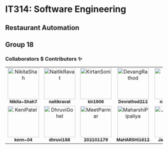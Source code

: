 # IT314: Software Engineering

## Restaurant Automation 
## Group 18

### Collaborators $ Contributors ✨

<!-- prettier-ignore-start -->

<table>
  <tbody>
    <tr>
      <td align="center" valign="top" width="14.28%"><a href="https://github.com/Nikita-Shah7"><img src="https://avatars.githubusercontent.com/u/99076601?s=400&v=4" width="100px;" alt="NikitaShah"/><br /><sub><b>Nikita-Shah7</b></sub></a><br /></td>                 
      <td align="center" valign="top" width="14.28%"><a href="https://github.com/naitikravat"><img src="https://avatars.githubusercontent.com/u/96782772?v=4" width="100px;" alt="NaitikRavat"/><br /><sub><b>naitikravat</b></sub></a><br /></td>
      <td align="center" valign="top" width="14.28%"><a href="https://github.com/kir1906"><img src="https://avatars.githubusercontent.com/u/137956777?v=4" width="100px;" alt="KirtanSoni"/><br /><sub><b>kir1906</b></sub></a><br /></td>            
      <td align="center" valign="top" width="14.28%"><a href="https://github.com/Devrathod212"><img src="https://avatars.githubusercontent.com/u/107494845?v=4" width="100px;" alt="DevangRathod"/><br /><sub><b>Devrathod212</b></sub></a><br /> </td>
      <td align="center" valign="top" width="14.28%"><a href="https://github.com/nisarg281"><img src="https://avatars.githubusercontent.com/u/124192085?v=4" width="100px;" alt="Nisarg Patel"/><br /><sub><b>nisarg281</b></sub></a><br /></td>
      <td align="center" valign="top" width="14.28%"><a href="https://github.com/Dhiraj-3114"><img src="https://avatars.githubusercontent.com/u/141039855?v=4" width="100px;" alt=""/><br /><sub><b>Dhiraj-3114</b></sub></a><br /></td>
    </tr>
    <tr>
      <td align="center" valign="top" width="14.28%"><a href="https://github.com/kenn-04"><img src="https://avatars.githubusercontent.com/u/141223940?v=4" width="100px;" alt="KeniPatel"/><br /><sub><b>kenn-04</b></sub></a><br /></td>
      <td align="center" valign="top" width="14.28%"><a href="https://github.com/dhruvi188"><img src="https://avatars.githubusercontent.com/u/97607646?v=4" width="100px;" alt="DhruviGohel"/><br /><sub><b>dhruvi188</b></sub></a><br /></td>
      <td align="center" valign="top" width="14.28%"><a href="https://github.com/202101179"><img src="https://avatars.githubusercontent.com/u/126152643?v=4" width="100px;" alt="MeetParmar"/><br /><sub><b>202101179</b></sub></a><br /></td>
      <td align="center" valign="top" width="14.28%"><a href="https://github.com/MaHARSHi1612"><img src="https://avatars.githubusercontent.com/u/141064126?v=4" width="100px;" alt="MaharshiPipaliya"/><br /><sub><b>MaHARSHi1612</b></sub></a><br /></td>
      <td align="center" valign="top" width="14.28%"><a href="https://github.com/Jahnavi-28"><img src="https://avatars.githubusercontent.com/u/94967779?v=4" width="100px;" alt="JahnaviMehta"/><br /><sub><b>Jahnavi-28</b></sub></a><br /></td>
    </tr>
  </tbody>
</table>


<!-- prettier-ignore-end -->